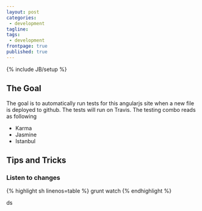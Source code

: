 ```yaml
---
layout: post
categories:
 - development
tagline:
tags:
 - development
frontpage: true
published: true
---
```

{% include JB/setup %}

## The Goal
The goal is to automatically run tests for this angularjs site when a new file is deployed to github. The tests will run on Travis. The testing combo reads as following
 * Karma
 * Jasmine
 * Istanbul
 
## Tips and Tricks
### Listen to changes

{% highlight sh linenos=table %}
grunt watch
{% endhighlight %}

ds